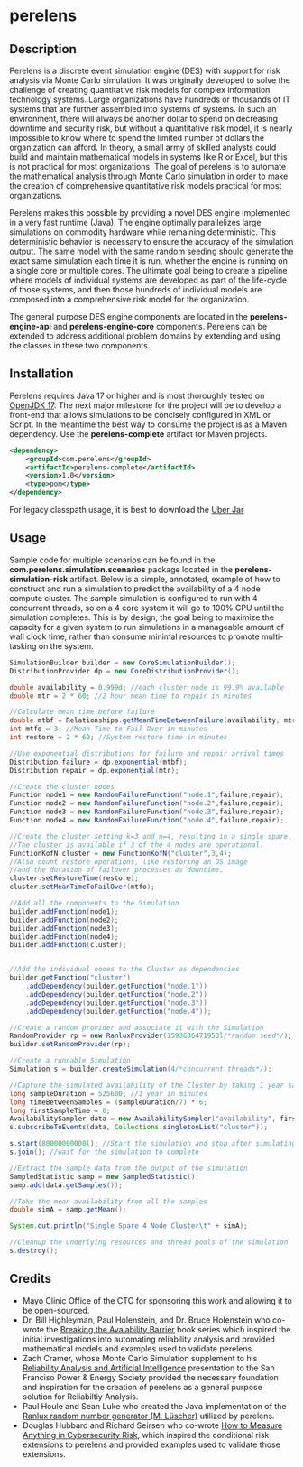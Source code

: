 # perelens

## Description

Perelens is a discrete event simulation engine (DES) with support for risk analysis via Monte Carlo simulation.
It was originally developed to solve the challenge of creating quantitative risk models for complex information technology systems.
Large organizations have hundreds or thousands of IT systems that are further assembled into systems of systems.
In such an environment, there will always be another dollar to spend on decreasing downtime and security risk, but without a quantitative risk model, it is nearly impossible to know where to spend the limited number of dollars the organization can afford.
In theory, a small army of skilled analysts could build and maintain mathematical models in systems like R or Excel, but this is not practical for most organizations.
The goal of perelens is to automate the mathematical analysis through Monte Carlo simulation in order to make the creation of comprehensive quantitative risk models practical for most organizations.

Perelens makes this possible by providing a novel DES engine implemented in a very fast runtime (Java).
The engine optimally parallelizes large simulations on commodity hardware while remaining deterministic.
This deterministic behavior is necessary to ensure the accuracy of the simulation output.
The same model with the same random seeding should generate the exact same simulation each time it is run, whether the engine is running on a single core or multiple cores.
The ultimate goal being to create a pipeline where models of individual systems are developed as part of the life-cycle of those systems, and then those hundreds of individual models are composed into a comprehensive risk model for the organization.

The general purpose DES engine components are located in the **perelens-engine-api** and **perelens-engine-core** components.
Perelens can be extended to address additional problem domains by extending and using the classes in these two components.

## Installation

Perelens requires Java 17 or higher and is most thoroughly tested on [OpenJDK 17](https://adoptium.net/temurin/releases/?version=17).
The next major milestone for the project will be to develop a front-end that allows simulations to be concisely configured in XML or Script.
In the meantime the best way to consume the project is as a Maven dependency.
Use the **perelens-complete** artifact for Maven projects.

```xml
<dependency>
    <groupId>com.perelens</groupId>
    <artifactId>perelens-complete</artifactId>
    <version>1.0</version>
    <type>pom</type>
</dependency>
```

For legacy classpath usage, it is best to download the [Uber Jar](https://repo1.maven.org/maven2/com/perelens/perelens-uberjar/1.0/)

## Usage

Sample code for multiple scenarios can be found in the **com.perelens.simulation.scenarios** package located in the **perelens-simulation-risk** artifact.
Below is a simple, annotated, example of how to construct and run a simulation to predict the availability of a 4 node compute cluster.
The sample simulation is configured to run with 4 concurrent threads, so on a 4 core system it will go to 100% CPU until the simulation completes.
This is by design, the goal being to maximize the capacity for a given system to run simulations in a manageable amount of wall clock time,
rather than consume minimal resources to promote multi-tasking on the system.

```java
SimulationBuilder builder = new CoreSimulationBuilder();
DistributionProvider dp = new CoreDistributionProvider();

double availability = 0.999d; //each cluster node is 99.9% available
double mtr = 2 * 60; //2 hour mean time to repair in minutes

//Calculate mean time before failure
double mtbf = Relationships.getMeanTimeBetweenFailure(availability, mtr); 
int mtfo = 3; //Mean Time to Fail Over in minutes
int restore = 2 * 60; //System restore time in minutes

//Use exponential distributions for failure and repair arrival times
Distribution failure = dp.exponential(mtbf);
Distribution repair = dp.exponential(mtr);

//Create the cluster nodes
Function node1 = new RandomFailureFunction("node.1",failure,repair);
Function node2 = new RandomFailureFunction("node.2",failure,repair);
Function node3 = new RandomFailureFunction("node.3",failure,repair);
Function node4 = new RandomFailureFunction("node.4",failure,repair);

//Create the cluster setting k=3 and n=4, resulting in a single spare.
//The cluster is available if 3 of the 4 nodes are operational.
FunctionKofN cluster = new FunctionKofN("cluster",3,4);
//Also count restore operations, like restoring an OS image
//and the duration of failover processes as downtime.
cluster.setRestoreTime(restore);
cluster.setMeanTimeToFailOver(mtfo);

//Add all the components to the Simulation
builder.addFunction(node1);
builder.addFunction(node2);
builder.addFunction(node3);
builder.addFunction(node4);
builder.addFunction(cluster);


//Add the individual nodes to the Cluster as dependencies
builder.getFunction("cluster")
	.addDependency(builder.getFunction("node.1"))
	.addDependency(builder.getFunction("node.2"))
	.addDependency(builder.getFunction("node.3"))
	.addDependency(builder.getFunction("node.4"));

//Create a random provider and associate it with the Simulation
RandomProvider rp = new RanluxProvider(1593636471953l/*random seed*/);
builder.setRandomProvider(rp);

//Create a runnable Simulation
Simulation s = builder.createSimulation(4/*concurrent threads*/);

//Capture the simulated availability of the Cluster by taking 1 year samples during the simulation
long sampleDuration = 525600; //1 year in minutes
long timeBetweenSamples = (sampleDuration/7) * 6;
long firstSampleTime = 0;
AvailabilitySampler data = new AvailabilitySampler("availability", firstSampleTime,sampleDuration, timeBetweenSamples);
s.subscribeToEvents(data, Collections.singletonList("cluster"));

s.start(80000000000l); //Start the simulation and stop after simulating 152,000 years in minutes
s.join(); //wait for the simulation to complete

//Extract the sample data from the output of the simulation
SampledStatistic samp = new SampledStatistic();
samp.add(data.getSamples());

//Take the mean availability from all the samples
double simA = samp.getMean();

System.out.println("Single Spare 4 Node Cluster\t" + simA);

//Cleanup the underlying resources and thread pools of the simulation
s.destroy();
```

## Credits

* Mayo Clinic Office of the CTO for sponsoring this work and allowing it to be open-sourced.
* Dr. Bill Highleyman, Paul Holenstein, and Dr. Bruce Holenstein who co-wrote the [Breaking the Avalability Barrier](https://www.availabilitydigest.com/book.htm) book series which inspired the initial investigations into automating reliability analysis and provided mathematical models and examples used to validate perelens.
* Zach Cramer, whose Monte Carlo Simulation supplement to his [Reliability Analysis and Artificial Intelligence](https://www.ewh.ieee.org/r6/san_francisco/pes/past_presentations.htm) presentation to the San Franciso Power & Energy Society provided the necessary foundation and inspiration for the creation of perelens as a general purpose solution for Reliabiltiy Analysis.
* Paul Houle and Sean Luke who created the Java implementation of the [Ranlux random number generator (M. Lüscher)](https://luscher.web.cern.ch/luscher/ranlux/) utilized by perelens.
* Douglas Hubbard and Richard Seirsen who co-wrote [How to Measure Anything in Cybersecurity Risk](https://www.howtomeasureanything.com/cybersecurity/), which inspired the conditional risk extensions to perelens and provided examples used to validate those extensions.
